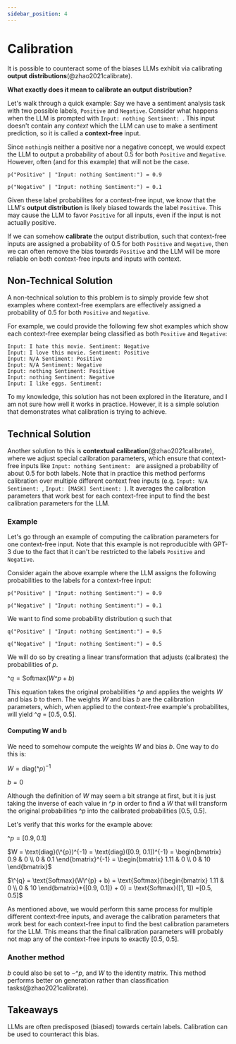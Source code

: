 ```yaml
---
sidebar_position: 4
---
```


# Calibration

It is possible to counteract some of the biases LLMs exhibit via calibrating **output 
distributions**(@zhao2021calibrate). 

**What exactly does it mean to calibrate an output distribution?**

Let's walk through a quick example: Say we have a sentiment analysis task with two possible labels, `Positive` and `Negative`.
Consider what happens when the LLM is prompted with `Input: nothing Sentiment: `. 
This input doesn't contain any _context_ which the LLM can use to make a sentiment 
prediction, so it is called a **context-free** input.

Since `nothing`is neither a positive nor a negative concept, we would expect the LLM to output a probability of about 0.5 for both `Positive` and `Negative`. However, often (and for this example) that will not be the case.
```
p("Positive" | "Input: nothing Sentiment:") = 0.9

p("Negative" | "Input: nothing Sentiment:") = 0.1
```

Given these label probabilites for a context-free input, we know that the LLM's 
**output distribution** is likely biased
towards the label `Positive`. This may cause the LLM to favor `Positive`
for all inputs, even if the input is not actually positive.

If we can somehow **calibrate** the output distribution, such that context-free 
inputs are assigned a probability of 0.5 for both `Positive` and `Negative`, 
then we can often remove the bias towards `Positive` and the LLM will be more reliable
on both context-free inputs and inputs with context.

## Non-Technical Solution

A non-technical solution to this problem is to simply provide few shot examples where
context-free exemplars are effectively assigned a probability of 0.5 for both 
`Positive` and `Negative`.

For example, we could provide the following few shot examples which show each context-free
exemplar being classified as both `Positive` and `Negative`:
```
Input: I hate this movie. Sentiment: Negative
Input: I love this movie. Sentiment: Positive
Input: N/A Sentiment: Positive
Input: N/A Sentiment: Negative
Input: nothing Sentiment: Positive
Input: nothing Sentiment: Negative
Input: I like eggs. Sentiment:
```

To my knowledge, this solution has not been explored in the literature, and I am not sure
how well it works in practice. However, it is a simple solution that demonstrates what 
calibration is trying to achieve.

## Technical Solution

Another solution to this is __contextual calibration__(@zhao2021calibrate), where we 
adjust special calibration parameters, which ensure that context-free inputs like 
`Input: nothing Sentiment: `  are assigned a probability of about 0.5 for both labels. 
Note that in practice this method performs calibration over multiple different context free inputs (e.g. `Input: N/A Sentiment: `, `Input: [MASK] Sentiment: `). It averages the calibration parameters that
work best for each context-free input to find the best calibration parameters for the LLM.

### Example

Let's go through an example of computing the calibration parameters for one context-free input. Note that
this example is not reproducible with GPT-3 due to the fact that it can't be restricted to the labels `Positive` and `Negative`.

Consider again the above example where the LLM assigns the following probabilities to the labels 
for a context-free input:

```
p("Positive" | "Input: nothing Sentiment:") = 0.9

p("Negative" | "Input: nothing Sentiment:") = 0.1
```

We want to find some probability distribution q such that
```
q("Positive" | "Input: nothing Sentiment:") = 0.5

q("Negative" | "Input: nothing Sentiment:") = 0.5
```

We will do so by creating a linear transformation that adjusts (calibrates) the probabilities 
of $p$. 

$\^{q} = \text{Softmax}(W\^{p} + b)$

This equation takes the original probabilities $\^{p}$ and applies the weights $W$ and bias $b$ to
them. The weights $W$ and bias $b$ are the calibration parameters, which, when applied to the 
context-free example's probabilites, will yield $\^{q}$ = [0.5, 0.5].

#### Computing W and b

We need to somehow compute the weights $W$ and bias $b$. One way to do this is: 

$W = \text{diag}(\^{p})^{-1}$ 

$b = 0$

Although the definition of $W$ may seem a bit strange at first, but it is just taking the inverse of each value in $\^{p}$ in order to find a $W$ that will transform the original probabilities $\^{p}$ into the calibrated probabilities [0.5, 0.5].

Let's verify that this works for the example above:

$\^{p} = [0.9, 0.1]$

$W = \text{diag}(\^{p})^{-1} = \text{diag}([0.9, 0.1])^{-1} 
= \begin{bmatrix}
   0.9 & 0 \\
   0 & 0.1
\end{bmatrix}^{-1}
= \begin{bmatrix}
   1.11 & 0 \\
   0 & 10
\end{bmatrix}$

$\^{q} = \text{Softmax}(W\^{p} + b) = \text{Softmax}(\begin{bmatrix}
   1.11 & 0 \\
   0 & 10
\end{bmatrix}*{[0.9, 0.1]} + 0)
= \text{Softmax}([1, 1])
=[0.5, 0.5]$

As mentioned above, we would perform this same process for multiple different context-free inputs, and average the calibration parameters that work best for each context-free input to find the best calibration parameters for the LLM. This means that the final calibration parameters willl probably not map any of the context-free inputs to exactly [0.5, 0.5].

### Another method

$b$ could also be set to $-\^{p}$, and $W$ to the identity matrix. This method performs
better on generation rather than classification tasks(@zhao2021calibrate).

## Takeaways

LLMs are often predisposed (biased) towards certain labels. Calibration can be used to counteract this bias.